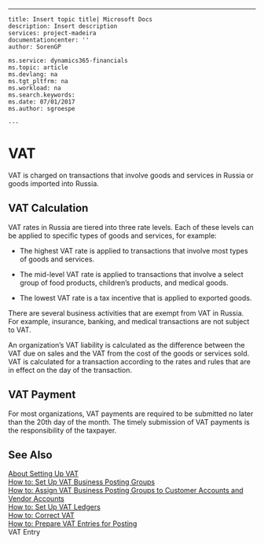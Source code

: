 ---
    title: Insert topic title| Microsoft Docs
    description: Insert description
    services: project-madeira
    documentationcenter: ''
    author: SorenGP

    ms.service: dynamics365-financials
    ms.topic: article
    ms.devlang: na
    ms.tgt_pltfrm: na
    ms.workload: na
    ms.search.keywords:
    ms.date: 07/01/2017
    ms.author: sgroespe

    ---
# VAT
VAT is charged on transactions that involve goods and services in Russia or goods imported into Russia.  
  
## VAT Calculation  
 VAT rates in Russia are tiered into three rate levels. Each of these levels can be applied to specific types of goods and services, for example:  
  
-   The highest VAT rate is applied to transactions that involve most types of goods and services.  
  
-   The mid-level VAT rate is applied to transactions that involve a select group of food products, children’s products, and medical goods.  
  
-   The lowest VAT rate is a tax incentive that is applied to exported goods.  
  
 There are several business activities that are exempt from VAT in Russia. For example, insurance, banking, and medical transactions are not subject to VAT.  
  
 An organization’s VAT liability is calculated as the difference between the VAT due on sales and the VAT from the cost of the goods or services sold. VAT is calculated for a transaction according to the rates and rules that are in effect on the day of the transaction.  
  
## VAT Payment  
 For most organizations, VAT payments are required to be submitted no later than the 20th day of the month. The timely submission of VAT payments is the responsibility of the taxpayer.  
  
## See Also  
 [About Setting Up VAT](../about-setting-up-vat.md)   
 [How to: Set Up VAT Business Posting Groups](../how-to-set-up-vat-business-posting-groups.md)   
 [How to: Assign VAT Business Posting Groups to Customer Accounts and Vendor Accounts](../how-to-assign-vat-business-posting-groups-to-customer-accounts-and-vendor-accounts.md)   
 [How to: Set Up VAT Ledgers](../how-to-set-up-vat-ledgers.md)   
 [How to: Correct VAT](../how-to-correct-vat.md)   
 [How to: Prepare VAT Entries for Posting](../how-to-prepare-vat-entries-for-posting.md)   
 VAT Entry